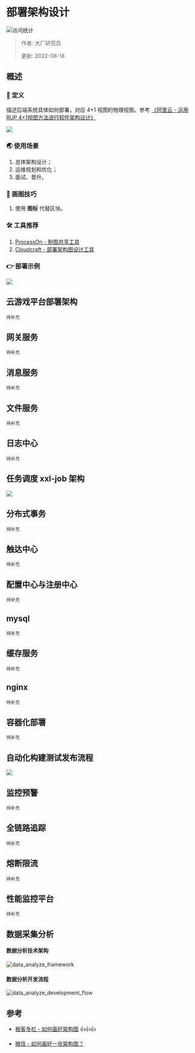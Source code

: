 # 部署架构设计

![访问统计](https://visitor-badge.glitch.me/badge?page_id=senlypan.cloudgaming.03-deployment-architecture-diagram&left_color=blue&right_color=red)

> 作者: 大厂研究员
>
> 更新: 2022-08-18

## 概述

### 📖 定义

描述后端系统具体如何部署，对应 4+1 视图的物理视图。参考 [《阿里云 - 运用RUP 4+1视图方法进行软件架构设计》](https://developer.aliyun.com/article/458980)

![](../_media/image/02-system-architecture-diagram/4+1.jpg)

### 🌏 使用场景

1. 总体架构设计；
2. 运维规划和优化；
3. 面试、晋升。

### 🎨 画图技巧

1. 使用 **图标** 代替区块。

### 🛠️ 工具推荐

1. [ProcessOn - 制图共享工具](https://www.processon.com/)
2. [Cloudcraft - 部署架构图设计工具](https://www.cloudcraft.co/)

### 👉 部署示例

![](../_media/image/03-deployment-architecture-diagram/demo-001.jpg)


## 云游戏平台部署架构

`待补充`

## 网关服务

`待补充`

## 消息服务

`待补充`

## 文件服务

`待补充`

## 日志中心

`待补充`

## 任务调度 xxl-job 架构

![](../_media/image/03-tech-architecture-diagram/xxl-job.png)

## 分布式事务

`待补充`

## 触达中心

`待补充`

## 配置中心与注册中心

`待补充`

## mysql

`待补充`

## 缓存服务

`待补充`

## nginx

`待补充`

## 容器化部署

`待补充`

## 自动化构建测试发布流程

![](../_media/image/03-tech-architecture-diagram/auto-build-test-publish.png)

## 监控预警

`待补充`

## 全链路追踪

`待补充`

## 熔断限流

`待补充`

## 性能监控平台

`待补充`

## 数据采集分析

#### 数据分析技术架构

![data_analyze_framework](../_media/image/03-outline-design/data_analyze_framework.png)

#### 数据分析开发流程

![data_analyze_development_flow](../_media/image/03-outline-design/data_analyze_development_flow.png)



## 参考

- [极客专栏 - 如何画好架构图](https://u.geekbang.org/lesson/381) 👍👍👍

- [微信 - 如何画好一张架构图？](https://mp.weixin.qq.com/s/2HjvNnfP7bLNQF5xh8PxIQ)
